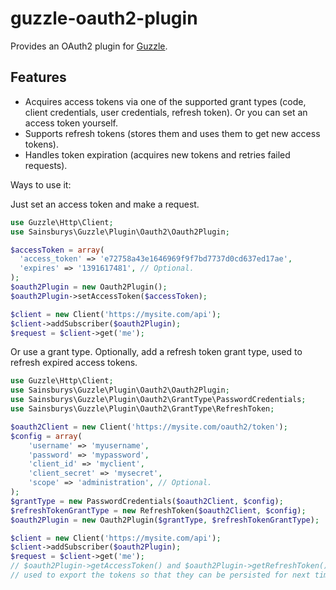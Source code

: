 guzzle-oauth2-plugin
====================

Provides an OAuth2 plugin for [Guzzle](http://guzzlephp.org/).

Features
--------

- Acquires access tokens via one of the supported grant types (code, client credentials,
  user credentials, refresh token). Or you can set an access token yourself.
- Supports refresh tokens (stores them and uses them to get new access tokens).
- Handles token expiration (acquires new tokens and retries failed requests).

Ways to use it:

Just set an access token and make a request.
```php
use Guzzle\Http\Client;
use Sainsburys\Guzzle\Plugin\Oauth2\Oauth2Plugin;

$accessToken = array(
  'access_token' => 'e72758a43e1646969f9f7bd7737d0cd637ed17ae',
  'expires' => '1391617481', // Optional.
);
$oauth2Plugin = new Oauth2Plugin();
$oauth2Plugin->setAccessToken($accessToken);

$client = new Client('https://mysite.com/api');
$client->addSubscriber($oauth2Plugin);
$request = $client->get('me');
```

Or use a grant type.
Optionally, add a refresh token grant type, used to refresh expired access tokens.
```php
use Guzzle\Http\Client;
use Sainsburys\Guzzle\Plugin\Oauth2\Oauth2Plugin;
use Sainsburys\Guzzle\Plugin\Oauth2\GrantType\PasswordCredentials;
use Sainsburys\Guzzle\Plugin\Oauth2\GrantType\RefreshToken;

$oauth2Client = new Client('https://mysite.com/oauth2/token');
$config = array(
    'username' => 'myusername',
    'password' => 'mypassword',
    'client_id' => 'myclient',
    'client_secret' => 'mysecret',
    'scope' => 'administration', // Optional.
);
$grantType = new PasswordCredentials($oauth2Client, $config);
$refreshTokenGrantType = new RefreshToken($oauth2Client, $config);
$oauth2Plugin = new Oauth2Plugin($grantType, $refreshTokenGrantType);

$client = new Client('https://mysite.com/api');
$client->addSubscriber($oauth2Plugin);
$request = $client->get('me');
// $oauth2Plugin->getAccessToken() and $oauth2Plugin->getRefreshToken() can be
// used to export the tokens so that they can be persisted for next time.
```
